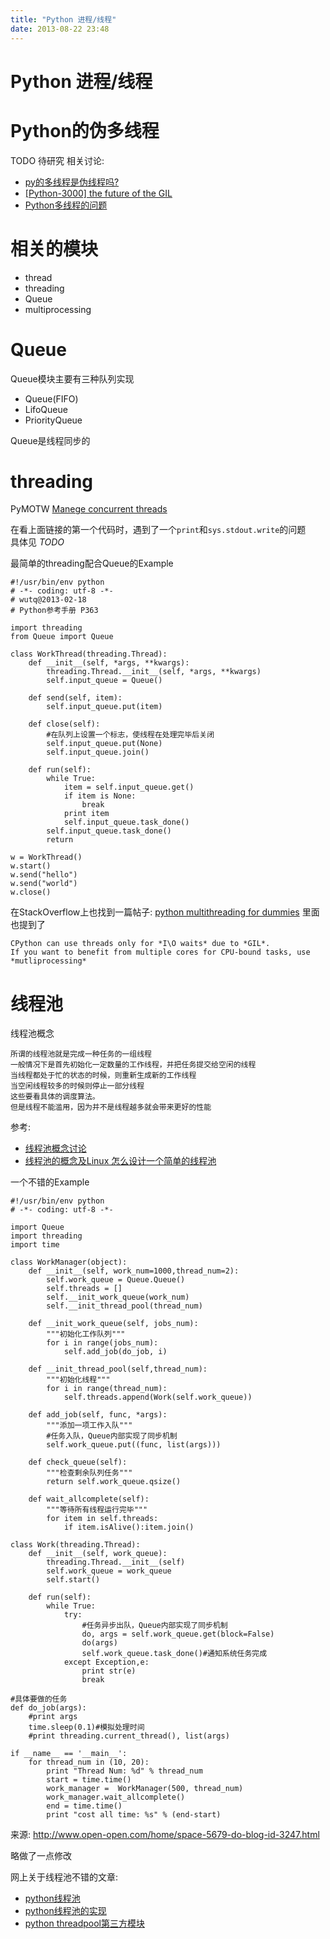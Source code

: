 ```yaml
---
title: "Python 进程/线程"
date: 2013-08-22 23:48
---
```



# Python 进程/线程 #

# Python的伪多线程 #
TODO 待研究
相关讨论:

* [py的多线程是伪线程吗?](http://bbs.chinaunix.net/thread-1264893-1-1.html)
* [[Python-3000] the future of the GIL](http://mail.python.org/pipermail/python-3000/2007-May/007414.html)
* [Python多线程的问题](http://bbs.csdn.net/topics/390226723)

# 相关的模块 #

* thread
* threading
* Queue
* multiprocessing


# Queue #

Queue模块主要有三种队列实现

* Queue(FIFO)
* LifoQueue
* PriorityQueue

Queue是线程同步的


# threading #

PyMOTW [Manege concurrent threads](http://www.doughellmann.com/PyMOTW/threading/index.html)

在看上面链接的第一个代码时，遇到了一个`print`和`sys.stdout.write`的问题<br />
具体见 *TODO*

最简单的threading配合Queue的Example

    #!/usr/bin/env python
    # -*- coding: utf-8 -*-
    # wutq@2013-02-18
    # Python参考手册 P363

    import threading
    from Queue import Queue

    class WorkThread(threading.Thread):
    	def __init__(self, *args, **kwargs):
    		threading.Thread.__init__(self, *args, **kwargs)
    		self.input_queue = Queue()

    	def send(self, item):
    		self.input_queue.put(item)

    	def close(self):
    		#在队列上设置一个标志，使线程在处理完毕后关闭
    		self.input_queue.put(None)
    		self.input_queue.join()

    	def run(self):
    		while True:
    			item = self.input_queue.get()
    			if item is None:
    				break
    			print item
    			self.input_queue.task_done()
    		self.input_queue.task_done()
    		return

    w = WorkThread()
    w.start()
    w.send("hello")
    w.send("world")
    w.close()


在StackOverflow上也找到一篇帖子: [python multithreading for dummies](http://stackoverflow.com/questions/2846653/python-multithreading-for-dummies)
里面也提到了

    CPython can use threads only for *I\O waits* due to *GIL*. 
    If you want to benefit from multiple cores for CPU-bound tasks, use *mutliprocessing*


# 线程池 #
线程池概念

    所谓的线程池就是完成一种任务的一组线程
    一般情况下是首先初始化一定数量的工作线程，并把任务提交给空闲的线程
    当线程都处于忙的状态的时候，则重新生成新的工作线程
    当空闲线程较多的时候则停止一部分线程
    这些要看具体的调度算法。
    但是线程不能滥用，因为并不是线程越多就会带来更好的性能

参考:

* [线程池概念讨论](http://bbs.csdn.net/topics/50024963)
* [线程池的概念及Linux 怎么设计一个简单的线程池](http://blog.chinaunix.net/uid-26983585-id-3336491.html)

一个不错的Example

    #!/usr/bin/env python
    # -*- coding: utf-8 -*-

    import Queue
    import threading
    import time

    class WorkManager(object):
        def __init__(self, work_num=1000,thread_num=2):
            self.work_queue = Queue.Queue()
            self.threads = []
            self.__init_work_queue(work_num)
            self.__init_thread_pool(thread_num)

        def __init_work_queue(self, jobs_num):
            """初始化工作队列"""
            for i in range(jobs_num):
                self.add_job(do_job, i)

        def __init_thread_pool(self,thread_num):
            """初始化线程"""
            for i in range(thread_num):
                self.threads.append(Work(self.work_queue))

        def add_job(self, func, *args):
            """添加一项工作入队"""
            #任务入队，Queue内部实现了同步机制
            self.work_queue.put((func, list(args)))

        def check_queue(self):
            """检查剩余队列任务"""
            return self.work_queue.qsize()

        def wait_allcomplete(self):
            """等待所有线程运行完毕"""
            for item in self.threads:
                if item.isAlive():item.join()

    class Work(threading.Thread):
        def __init__(self, work_queue):
            threading.Thread.__init__(self)
            self.work_queue = work_queue
            self.start()

        def run(self):
            while True:
                try:
                    #任务异步出队，Queue内部实现了同步机制
                    do, args = self.work_queue.get(block=False)
                    do(args)
                    self.work_queue.task_done()#通知系统任务完成
                except Exception,e:
                    print str(e)
                    break

    #具体要做的任务
    def do_job(args):
        #print args
        time.sleep(0.1)#模拟处理时间
        #print threading.current_thread(), list(args)

    if __name__ == '__main__':
        for thread_num in (10, 20):
            print "Thread Num: %d" % thread_num
            start = time.time()
            work_manager =  WorkManager(500, thread_num)
            work_manager.wait_allcomplete()
            end = time.time()
            print "cost all time: %s" % (end-start)

来源: http://www.open-open.com/home/space-5679-do-blog-id-3247.html

略做了一点修改

网上关于线程池不错的文章:
* [python线程池](http://www.the5fire.net/python-thread-pool.html)
* [python线程池的实现](http://www.handaoliang.com/a/20071102/184706.html)
* [python threadpool第三方模块](http://www.chrisarndt.de/projects/threadpool/)

